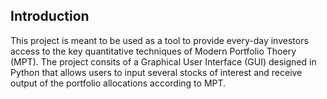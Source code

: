 ## Introduction
This project is meant to be used as a tool to provide every-day investors access to the key quantitative techniques of Modern Portfolio Thoery (MPT). The project consits of a Graphical User Interface (GUI) designed in Python that allows users to input several stocks of interest and receive output of the portfolio allocations according to MPT. 
